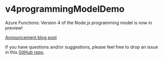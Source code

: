 # v4programmingModelDemo

Azure Functions: Version 4 of the Node.js programming model is now in preview!

[Announcement blog post](https://techcommunity.microsoft.com/t5/apps-on-azure-blog/azure-functions-version-4-of-the-node-js-programming-model-is-in/ba-p/3773541)

If you have questions and/or suggestions, please feel free to drop an issue in this [GitHub repo](https://github.com/Azure/azure-functions-nodejs-library).